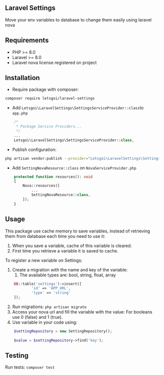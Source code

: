 ## Laravel Settings
Move your env variables to database to change them easily using laravel nova
## Requirements
- PHP >= 8.0
- Laravel >= 8.0
- Laravel nova license registered on project
## Installation
- Require package with composer:
```bash
composer require letsgoi/laravel-settings
```

- Add `Letsgoi\LaravelSettings\SettingsServiceProvider::class`to `app.php`
````php
    /*
     * Package Service Providers...
     */
    ...
    Letsgoi\LaravelSettings\SettingsServiceProvider::class,
````

- Publish configuration:
```bash
php artisan vendor:publish --provider="Letsgoi\LaravelSettings\SettingsServiceProvider" --tag="migrations"
```

- Add `SettingNovaResource::class` on `NovaServiceProvider.php`
````php
    protected function resources(): void
    {
        Nova::resources([
            ...
            SettingNovaResource::class,
        ]);
    }
````

## Usage
This package use cache memory to save variables, instead of retrieving them from database each time you need to use it:
1. When you save a variable, cache of this variable is cleared.
2. First time you retrieve a variable it is saved to cache.

To register a new variable on Settings:
1. Create a migration with the name and key of the variable: 
   1. The available types are: bool, string, float, array
```php
    DB::table('settings')->insert([
            'id' => 'APP_URL',
            'type' => 'string'
    ]);
```
2. Run migrations: ``php artisan migrate``
3. Access your nova url and fill the variable with the value: For booleans use 0 (false) and 1 (true).
4. Use variable in your code using:
```php
    $settingRepository = new SettingRepository();
    
    $value = $settingRepository->find('key');
```

## Testing
Run tests:
``composer test``
